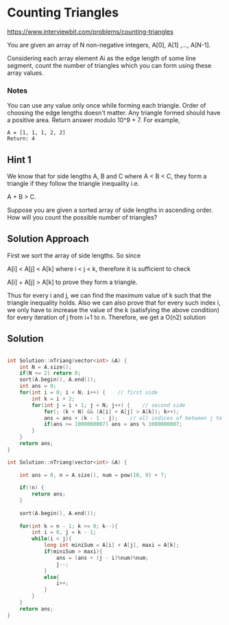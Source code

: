 # Counting Triangles

https://www.interviewbit.com/problems/counting-triangles

You are given an array of N non-negative integers, A[0], A[1] ,..., A[N-1].

Considering each array element Ai as the edge length of some line segment,
count the number of triangles which you can form using these array values.

### Notes

You can use any value only once while forming each triangle. Order of choosing the edge lengths doesn't matter. Any triangle formed should have a positive area.
Return answer modulo 10^9 + 7. For example,
```
A = [1, 1, 1, 2, 2]
Return: 4
```
## Hint 1

We know that for side lengths A, B and C where A < B < C, they form a triangle if they follow the triangle inequality i.e.

A + B > C.

Suppose you are given a sorted array of side lengths in ascending order. How will you count the possible number of triangles?

## Solution Approach

First we sort the array of side lengths. So since

A[i] < A[j] < A[k] where i < j < k, therefore it is sufficient to check

A[i] + A[j] > A[k] to prove they form a triangle.

Thus for every i and j, we can find the maximum value of k such that the triangle inequality holds. 
Also we can also prove that for every such index i, we only have to increase the value of the k
(satisfying the above condition) for every iteration of j from i+1 to n.
Therefore, we get a O(n2) solution

## Solution

```cpp

int Solution::nTriang(vector<int> &A) {
    int N = A.size();
    if(N <= 2) return 0;
    sort(A.begin(), A.end());
    int ans = 0;
    for(int i = 0; i < N; i++) {    // first side
        int k = i + 2;
        for(int j = i + 1; j < N; j++) {    // second side
            for(; (k < N) && (A[i] + A[j] > A[k]); k++);
            ans = ans + (k - 1 - j);    // all indices of between j to k are possible
            if(ans >= 1000000007) ans = ans % 1000000007;
        }
    }
    return ans;
}

int Solution::nTriang(vector<int> &A) {
    
    int ans = 0, n = A.size(), num = pow(10, 9) + 7;
    
    if(!n) {
        return ans;
    }
    
    sort(A.begin(), A.end());
    
    for(int k = n - 1; k >= 0; k--){
        int i = 0, j = k - 1;
        while(i < j){
            long int miniSum = A[i] + A[j], maxi = A[k];
            if(miniSum > maxi){
                ans = (ans + (j - i)%num)%num;
                j--;
            }   
            else{
                i++;    
            }
        }
    }
    return ans;    
}

```
